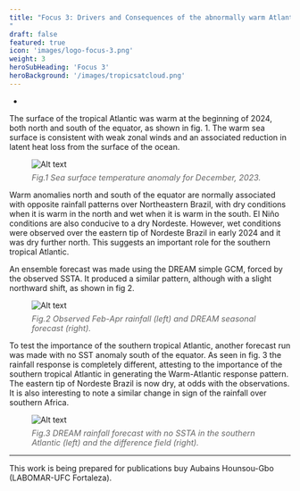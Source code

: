 ```yaml
---
title: "Focus 3: Drivers and Consequences of the abnormally warm Atlantic in 2023-24
"
draft: false
featured: true
icon: 'images/logo-focus-3.png'
weight: 3
heroSubHeading: 'Focus 3'
heroBackground: '/images/tropicsatcloud.png'
---
```

-

The surface of the tropical Atlantic was warm at the beginning of 2024, both north and south of the equator, as shown in fig. 1. The warm sea surface is consistent with weak zonal winds and an associated reduction in latent heat loss from the surface of the ocean. 

<figure>
  <img src="/images/fig_3.1.jpeg" alt="Alt text" style="max-width: 800px !important; height: auto !important;" />
<figcaption style="font-style: italic; font-size: 0.9rem; color: #666; margin-top: 0.5em;">
 Fig.1 Sea surface temperature anomaly for December, 2023.
</figcaption>
</figure>

Warm anomalies north and south of the equator are normally associated with opposite rainfall patterns over Northeastern Brazil, with dry conditions when it is warm in the north and wet when it is warm in the south. El Niño conditions are also conducive to a dry Nordeste. However, wet conditions were observed over the eastern tip of Nordeste Brazil in early 2024 and it was dry further north. This suggests an important role for the southern tropical Atlantic. 

An ensemble forecast was made using the DREAM simple GCM, forced by the observed SSTA. It produced a similar pattern, although with a slight northward shift, as shown in fig 2. 

<figure>
  <img src="/images/fig_3.2.jpeg" alt="Alt text" style="max-width: 800px !important; height: auto !important;" />
<figcaption style="font-style: italic; font-size: 0.9rem; color: #666; margin-top: 0.5em;">
 Fig.2 Observed Feb-Apr rainfall (left) and DREAM seasonal forecast (right).
</figcaption>
</figure>
To test the importance of the southern tropical Atlantic, another forecast run was made with no SST anomaly south of the equator. As seen in fig. 3 the rainfall response is completely different, attesting to the importance of the southern tropical Atlantic in generating the Warm-Atlantic response pattern. 
The eastern tip of Nordeste Brazil is now dry, at odds with the observations. It is also interesting to note a similar change in sign of the rainfall over southern Africa.

<figure>
  <img src="/images/fig_3.3.jpeg" alt="Alt text" style="max-width: 800px !important; height: auto !important;" />
<figcaption style="font-style: italic; font-size: 0.9rem; color: #666; margin-top: 0.5em;">
 Fig.3 DREAM rainfall forecast with no SSTA in the southern Atlantic (left) and the difference field (right).
</figcaption>
</figure>

---
This work is being prepared for publications buy Aubains Hounsou-Gbo (LABOMAR-UFC Fortaleza).

